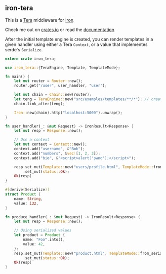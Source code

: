 iron-tera
-------


This is a [Tera](https://github.com/Keats/tera/) middleware for [Iron](https://github.com/iron/iron/).

Check me out on [crates.io](https://crates.io/crates/iron-tera) or read the [documentation](https://docs.rs/iron-tera/).

After the initial template engine is created, you can render templates in a given handler using either a Tera `Context`, or a value that implementes serde's `Serialize`.

```rust
extern crate iron_tera;

use iron_tera::{TeraEngine, Template, TemplateMode};

fn main() {
    let mut router = Router::new();
    router.get("/user", user_handler, "user");

    let mut chain = Chain::new(router);
    let teng = TeraEngine::new("src/examples/templates/**/*"); // create tera engine from these templates
    chain.link_after(teng);

    Iron::new(chain).http("localhost:5000").unwrap();
}

fn user_handler(_: &mut Request) -> IronResult<Response> {
    let mut resp = Response::new();

    // Use a context
    let mut context = Context::new();
    context.add("username", &"Bob");
    context.add("numbers", &vec![1, 2, 3]);
    context.add("bio", &"<script>alert('pwnd');</script>");

    resp.set_mut(Template::new("users/profile.html", TemplateMode::from_context(context)))
        .set_mut(status::Ok);
    Ok(resp)
}

#[derive(Serialize)]
struct Product {
    name: String,
    value: i32,
}

fn produce_handler(_: &mut Request) -> IronResult<Response> {
    let mut resp = Response::new();

    // Using serialized values
    let product = Product {
        name: "Foo".into(),
        value: 42,
    };
    resp.set_mut(Template::new("product.html", TemplateMode::from_serial(&product)))
        .set_mut(status::Ok);
    Ok(resp)
}
```
